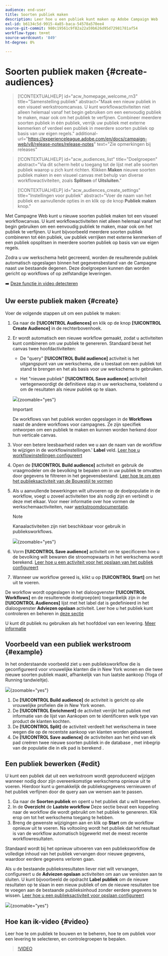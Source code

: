 ```yaml
---
audience: end-user
title: Soorten publiek maken
description: Leer hoe u een publiek kunt maken op Adobe Campaign Web
exl-id: b6134c5d-9915-4a85-baca-54578a570ee4
source-git-commit: 980c19561c9f82a22a59b626d95d72981781af54
workflow-type: tm+mt
source-wordcount: '849'
ht-degree: 0%

---
```


# Soorten publiek maken {#create-audiences}

>[!CONTEXTUALHELP]
>id="acw_homepage_welcome_rn3"
>title="Samenstelling publiek"
>abstract="Maak een nieuw publiek in een visueel werkstroomcanvas. U kunt workflowactiviteiten niet alleen helemaal vanaf het begin gebruiken om een eenvoudig publiek te maken, maar ook om het publiek te verfijnen. Combineer meerdere soorten publiek in één publiek, verrijk uw publiek met externe kenmerken of verdeel een publiek in meerdere soorten publiek op basis van uw eigen regels."
>additional-url="https://experienceleague.adobe.com/en/docs/campaign-web/v8/release-notes/release-notes" text="Zie opmerkingen bij releases"

>[!CONTEXTUALHELP]
>id="acw_audiences_list"
>title="Doelgroepen"
>abstract="Via dit scherm hebt u toegang tot de lijst met alle soorten publiek waarop u zich kunt richten. Klikken **Maken** nieuwe soorten publiek maken in een visueel canvas met behulp van diverse workflowactiviteiten, zoals **Splitsen** of **Uitsluiten**."

>[!CONTEXTUALHELP]
>id="acw_audiences_create_settings"
>title="Instellingen voor publiek"
>abstract="Voer de naam van het publiek en aanvullende opties in en klik op de knop **Publiek maken** knop."

Met Campagne Web kunt u nieuwe soorten publiek maken tot een visueel workflowcanvas. U kunt workflowactiviteiten niet alleen helemaal vanaf het begin gebruiken om een eenvoudig publiek te maken, maar ook om het publiek te verfijnen. U kunt bijvoorbeeld meerdere soorten publiek combineren tot één publiek, uw publiek verrijken met externe kenmerken of een publiek opsplitsen in meerdere soorten publiek op basis van uw eigen regels.

Zodra u uw werkschema hebt gecreeerd, worden de resulterende publiek automatisch opgeslagen binnen het gegevensbestand van de Campagne naast uw bestaande degenen. Deze doelgroepen kunnen dan worden gericht op workflows of op zelfstandige leveringen.

➡️ [Deze functie in video detecteren](#video)

## Uw eerste publiek maken {#create}

Voer de volgende stappen uit om een publiek te maken:

1. Ga naar de **[!UICONTROL Audiences]** en klik op de knop **[!UICONTROL Create Audience]** in de rechterbovenhoek.

1. Er wordt automatisch een nieuwe workflow gemaakt, zodat u activiteiten kunt combineren om uw publiek te genereren. Standaard bevat het canvas twee hoofdactiviteiten:

   * De &quot;query&quot; **[!UICONTROL Build audience]** activiteit is het uitgangspunt van uw werkschema, die u toestaat om een publiek tot stand te brengen en het als basis voor uw werkschema te gebruiken.

   * Het &quot;nieuwe publiek&quot; **[!UICONTROL Save audience]** activiteit vertegenwoordigt de definitieve stap in uw werkschema, toelatend u om de resultaten als nieuw publiek op te slaan.

   ![](assets/create-audience-blank.png){zoomable=&quot;yes&quot;}

   >[!IMPORTANT]
   >
   >De workflows van het publiek worden opgeslagen in de **Workflows** naast de andere workflows voor campagnes. Ze zijn specifiek ontworpen om een publiek te maken en kunnen worden herkend door hun verticale canvas.

1. Voor een betere leesbaarheid raden we u aan de naam van de workflow te wijzigen in de workflowinstellingen.&#39; **Label** veld. [Leer hoe u workflowinstellingen configureert](../workflows/workflow-settings.md)

1. Open de **[!UICONTROL Build audience]** activiteit en gebruik de vraagmodeler om de bevolking te bepalen om in uw publiek te omvatten door gegevens te filtreren in het gegevensbestand. [Leer hoe te om een het publieksactiviteit van de Bouwstijl te vormen](../workflows/activities/build-audience.md)

1. Als u aanvullende bewerkingen wilt uitvoeren op de doelpopulatie in de workflow, voegt u zoveel activiteiten toe als nodig zijn en verbindt u deze met elkaar. Voor meer informatie over hoe vormen de werkschemaactiviteiten, naar [werkstroomdocumentatie](../workflows/activities/about-activities.md).

   >[!NOTE]
   >
   >Kanaalactiviteiten zijn niet beschikbaar voor gebruik in publieksworkflows.

   ![](assets/audience-creation-canvas.png){zoomable=&quot;yes&quot;}

1. Vorm **[!UICONTROL Save audience]** activiteit om te specificeren hoe u de bevolking wilt bewaren die stroomopwaarts in het werkschema wordt berekend. [Leer hoe u een activiteit voor het opslaan van het publiek configureert](../workflows/activities/save-audience.md)

1. Wanneer uw workflow gereed is, klikt u op **[!UICONTROL Start]** om het uit te voeren.

De workflow wordt opgeslagen in het dialoogvenster **[!UICONTROL Workflows]** en de resulterende doelgroep(en) toegankelijk zijn in de **[!UICONTROL Audiences]** lijst met het label dat is gedefinieerd in het dialoogvenster **Adviezen opslaan** activiteit. Leer hoe u het publiek kunt controleren en beheren in [deze sectie](manage-audience.md)

U kunt dit publiek nu gebruiken als het hoofddoel van een levering. [Meer informatie](add-audience.md)

## Voorbeeld van een publiek werkstroom {#example}

In het onderstaande voorbeeld ziet u een publieksworkflow die is geconfigureerd voor vrouwelijke klanten die in New York wonen en die twee nieuwe soorten publiek maakt, afhankelijk van hun laatste aankoop (Yoga of Running tandwieltje).

![](assets/audiences-example.png){zoomable=&quot;yes&quot;}

1. De **[!UICONTROL Build audience]** de activiteit is gericht op alle vrouwelijke profielen die in New York wonen.
1. De **[!UICONTROL Enrichment]** de activiteit verrijkt het publiek met informatie van de lijst van Aankopen om te identificeren welk type van product de klanten kochten.
1. De **[!UICONTROL Split]** de activiteit verdeelt het werkschema in twee wegen die op de recentste aankoop van klanten worden gebaseerd.
1. De **[!UICONTROL Save audience]** de activiteiten aan het eind van elk pad creëren twee nieuwe soorten publiek in de database , met inbegrip van de populatie die in elk pad is berekend .

## Een publiek bewerken {#edit}

U kunt een publiek dat uit een werkstroom wordt geproduceerd wijzigen wanneer nodig door zijn overeenkomstige werkschema opnieuw uit te voeren. Hierdoor kunt u gemakkelijk de publieksgegevens vernieuwen of het publiek verfijnen door de query aan uw wensen aan te passen.

1. Ga naar de **Soorten publiek** en opent u het publiek dat u wilt bewerken.
1. In de **Overzicht** de **Laatste workflow** Deze sectie bevat een koppeling naar de workflow die wordt gebruikt om het publiek te genereren. Klik erop om tot het werkschema toegang te hebben.
1. Breng de gewenste wijzigingen aan en klik op **Start** om de workflow opnieuw uit te voeren. Na voltooiing wordt het publiek dat het resultaat is van de workflow automatisch bijgewerkt met de meest recente workflowresultaten.

Standaard wordt bij het opnieuw uitvoeren van een publieksworkflow de volledige inhoud van het publiek vervangen door nieuwe gegevens, waardoor eerdere gegevens verloren gaan.

Als u de bestaande publieksresultaten liever niet wilt vervangen, configureert u de **Adviezen opslaan** activiteiten om aan uw vereisten aan te sluiten. U kunt bijvoorbeeld de opdracht **Label publiek** om de nieuwe resultaten op te slaan in een nieuw publiek of om de nieuwe resultaten toe te voegen aan de bestaande publieksinhoud zonder eerdere gegevens te wissen. [Leer hoe u een publieksactiviteit voor opslaan configureert](../workflows/activities/save-audience.md)

![](assets/edit-audience-save.png){zoomable=&quot;yes&quot;}

## Hoe kan ik-video {#video}

Leer hoe te om publiek te bouwen en te beheren, hoe te om publiek voor een levering te selecteren, en controlegroepen te bepalen.

>[!VIDEO](https://video.tv.adobe.com/v/3425861?quality=12)
